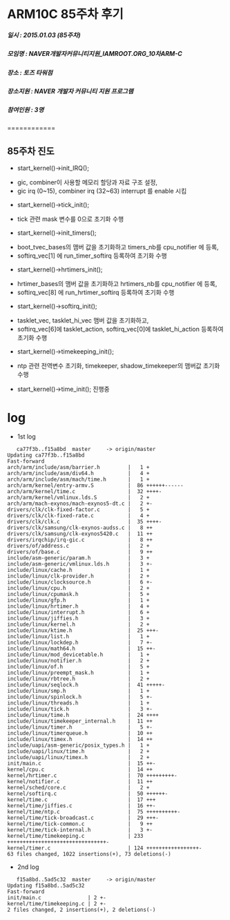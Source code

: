 # ARM10C 85주차 후기
##### 일시 : 2015.01.03 (85주차)
##### 모임명 : NAVER개발자커뮤니티지원_IAMROOT.ORG_10차ARM-C
##### 장소 : 토즈 타워점
##### 장소지원 : NAVER 개발자 커뮤니티 지원 프로그램
##### 참여인원 :  3명
============

## 85주차 진도
* start_kernel()->init_IRQ();
 - gic, combiner이 사용할 메모리 할당과 자료 구조 설정,
 - gic irq (0~15), combiner irq (32~63) interrupt 를 enable 시킴
* start_kernel()->tick_init();
 - tick 관련 mask 변수를 0으로 초기화 수행
* start_kernel()->init_timers();
 - boot_tvec_bases의 맴버 값을 초기화하고 timers_nb를 cpu_notifier 에 등록,
 - softirq_vec[1] 에 run_timer_softirq 등록하여 초기화 수행
* start_kernel()->hrtimers_init();
 - hrtimer_bases의 맴버 값을 초기화하고 hrtimers_nb를 cpu_notifier 에 등록,
 - softirq_vec[8] 에 run_hrtimer_softirq 등록하여 초기화 수행
* start_kernel()->softirq_init();
 - tasklet_vec, tasklet_hi_vec 맴버 값을 초기화하고,
 - softirq_vec[6]에 tasklet_action, softirq_vec[0]에 tasklet_hi_action 등록하여 초기화 수행
* start_kernel()->timekeeping_init();
 - ntp 관련 전역변수 초기화, timekeeper, shadow_timekeeper의 맴버값 초기화 수행
* start_kernel()->time_init(); 진행중
 
# log
* 1st log

```
   ca77f3b..f15a8bd  master     -> origin/master
Updating ca77f3b..f15a8bd
Fast-forward
arch/arm/include/asm/barrier.h         |   1 +
arch/arm/include/asm/div64.h           |   4 +
arch/arm/include/asm/mach/time.h       |   1 +
arch/arm/kernel/entry-armv.S           |  86 ++++++------
arch/arm/kernel/time.c                 |  32 ++++-
arch/arm/kernel/vmlinux.lds.S          |   2 +
arch/arm/mach-exynos/mach-exynos5-dt.c |   2 +-
drivers/clk/clk-fixed-factor.c         |   5 +
drivers/clk/clk-fixed-rate.c           |   4 +
drivers/clk/clk.c                      |  35 ++++-
drivers/clk/samsung/clk-exynos-audss.c |   8 ++
drivers/clk/samsung/clk-exynos5420.c   |  11 ++
drivers/irqchip/irq-gic.c              |   8 ++
drivers/of/address.c                   |   2 +
drivers/of/base.c                      |   9 ++
include/asm-generic/param.h            |   3 +
include/asm-generic/vmlinux.lds.h      |   3 +-
include/linux/cache.h                  |   1 +
include/linux/clk-provider.h           |   2 +
include/linux/clocksource.h            |   6 +-
include/linux/cpu.h                    |   2 +
include/linux/cpumask.h                |   5 +
include/linux/gfp.h                    |   1 +
include/linux/hrtimer.h                |   4 +
include/linux/interrupt.h              |   6 +
include/linux/jiffies.h                |   3 +
include/linux/kernel.h                 |   2 +
include/linux/ktime.h                  |  25 +++-
include/linux/list.h                   |   1 +
include/linux/lockdep.h                |   7 +-
include/linux/math64.h                 |  15 ++-
include/linux/mod_devicetable.h        |   1 +
include/linux/notifier.h               |   2 +
include/linux/of.h                     |   5 +
include/linux/preempt_mask.h           |   1 +
include/linux/rbtree.h                 |   2 +
include/linux/seqlock.h                |  41 +++++-
include/linux/smp.h                    |   1 +
include/linux/spinlock.h               |   5 +-
include/linux/threads.h                |   1 +
include/linux/tick.h                   |   3 +-
include/linux/time.h                   |  24 ++++
include/linux/timekeeper_internal.h    |  11 ++
include/linux/timer.h                  |   5 +-
include/linux/timerqueue.h             |  10 ++
include/linux/timex.h                  |  14 ++
include/uapi/asm-generic/posix_types.h |   1 +
include/uapi/linux/time.h              |   2 +
include/uapi/linux/timex.h             |   2 +
init/main.c                            |  15 ++-
kernel/cpu.c                           |  14 ++
kernel/hrtimer.c                       |  70 +++++++++-
kernel/notifier.c                      |  11 ++
kernel/sched/core.c                    |   2 +
kernel/softirq.c                       |  50 ++++++-
kernel/time.c                          |  17 +++
kernel/time/jiffies.c                  |  16 ++-
kernel/time/ntp.c                      |  75 ++++++++++-
kernel/time/tick-broadcast.c           |  29 +++-
kernel/time/tick-common.c              |   9 ++
kernel/time/tick-internal.h            |   3 +-
kernel/time/timekeeping.c              | 233 ++++++++++++++++++++++++++++++++-
kernel/timer.c                         | 124 +++++++++++++++++-
63 files changed, 1022 insertions(+), 73 deletions(-)
```

* 2nd log

```
   f15a8bd..5ad5c32  master     -> origin/master
Updating f15a8bd..5ad5c32
Fast-forward
init/main.c               | 2 +-
kernel/time/timekeeping.c | 2 +-
2 files changed, 2 insertions(+), 2 deletions(-)
```
